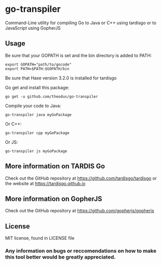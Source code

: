 # go-transpiler

Command-Line utility for compiling Go to Java or C++ using tardisgo or to JavaScript using GopherJS

## Usage

Be sure that your GOPATH is set and the bin directory is added to PATH:
```
export GOPATH="path/to/gocode"
export PATH=$PATH:$GOPATH/bin
```
Be sure that Haxe version 3.2.0 is installed for tardisgo

Go get and install this package:
```
go get -u github.com/theodus/go-transpiler
```
Compile your code to Java:
```
go-transpiler java myGoPackage
```
Or C++:
```
go-transpiler cpp myGoPackage
```
Or JS:
```
go-transpiler js myGoPackage
```

## More information on TARDIS Go

Check out the GitHub repository at https://github.com/tardisgo/tardisgo
or the website at https://tardisgo.github.io

## More information on GopherJS

Check out the GitHub repository at https://github.com/gopherjs/gopherjs

## License

MIT license, found in LICENSE file

### Any information on bugs or reccomendations on how to make this tool better would be greatly appreciated.
